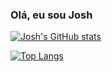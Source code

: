 ### Olá, eu sou Josh


[![Josh's GitHub stats](https://github-readme-stats.vercel.app/api?username=JoshGodoyyy&show_icons=true&theme=radical)](https://github.com/joshgodoyyy/github-readme-stats)

[![Top Langs](https://github-readme-stats.vercel.app/api/top-langs/?username=JoshGodoyyy&theme=radical)](https://github.com/joshgodoyyy/github-readme-stats)

